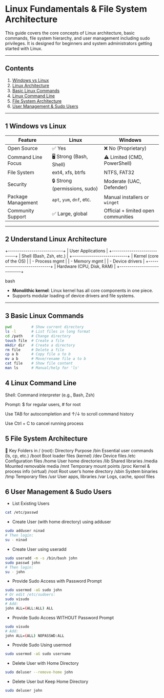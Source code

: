 #  Linux Fundamentals & File System Architecture

This guide covers the core concepts of Linux architecture, basic commands, file system hierarchy, and user management including sudo privileges. It is designed for beginners and system administrators getting started with Linux.

---

##  Contents

1. [Windows vs Linux](#1-windows-vs-linux)
2. [Linux Architecture](#2-understand-linux-architecture)
3. [Basic Linux Commands](#3-basic-linux-commands)
4. [Linux Command Line](#4-linux-command-line)
5. [File System Architecture](#5-file-system-architecture)
6. [User Management & Sudo Users](#6-user-management--sudo-users)

---

## 1 Windows vs Linux

| Feature              | Linux                                  | Windows                                |
|----------------------|-----------------------------------------|----------------------------------------|
| Open Source          | ✅ Yes                                 | ❌ No (Proprietary)                    |
| Command Line Focus   | 🖥️ Strong (Bash, Shell)                | ⚠️ Limited (CMD, PowerShell)           |
| File System          | ext4, xfs, btrfs                       | NTFS, FAT32                            |
| Security             | 🔒 Strong (permissions, sudo)          | Moderate (UAC, Defender)               |
| Package Management   | `apt`, `yum`, `dnf`, etc.              | Manual installers or `winget`          |
| Community Support    | ✅ Large, global                        | Official + limited open communities    |

---

## 2 Understand Linux Architecture

+----------------------------+
| User Applications |
+----------------------------+
| Shell (Bash, Zsh, etc.) |
+----------------------------+
| Kernel (core of the OS) |
| - Process mgmt |
| - Memory mgmt |
| - Device drivers |
+----------------------------+
| Hardware (CPU, Disk, RAM) |
+----------------------------+

bash


- **Monolithic kernel**: Linux kernel has all core components in one piece.
- Supports modular loading of device drivers and file systems.

---

## 3 Basic Linux Commands

```bash
pwd         # Show current directory
ls -l       # List files in long format
cd /path    # Change directory
touch file  # Create a file
mkdir dir   # Create a directory
rm file     # Delete a file
cp a b      # Copy file a to b
mv a b      # Move/rename file a to b
cat file    # Show file content
man ls      # Manual/help for 'ls'
```
## 4 Linux Command Line
Shell: Command interpreter (e.g., Bash, Zsh)

Prompt: $ for regular users, # for root

Use TAB for autocompletion and ↑/↓ to scroll command history

Use Ctrl + C to cancel running process

## 5 File System Architecture
🔹 Key Folders in / (root):
Directory	Purpose
/bin	Essential user commands (ls, cp, etc.)
/boot	Boot loader files (kernel)
/dev	Device files
/etc	Configuration files
/home	User home directories
/lib	Shared libraries
/media	Mounted removable media
/mnt	Temporary mount points
/proc	Kernel & process info (virtual)
/root	Root user’s home directory
/sbin	System binaries
/tmp	Temporary files
/usr	User apps, libraries
/var	Logs, cache, spool files

## 6 User Management & Sudo Users
- List Existing Users
```bash
cat /etc/passwd
```
- Create User (with home directory) using adduser
```bash
sudo adduser ninad
# Then login:
su - ninad
```
- Create User using useradd
```bash
sudo useradd -m -s /bin/bash john
sudo passwd john
# Then login:
su - john
```
- Provide Sudo Access with Password Prompt
```bash
sudo usermod -aG sudo john
# Or edit /etc/sudoers:
sudo visudo
# Add:
john ALL=(ALL:ALL) ALL
```
- Provide Sudo Access WITHOUT Password Prompt
```bash
sudo visudo
# Add:
john ALL=(ALL) NOPASSWD:ALL
```
- Provide Sudo Using usermod
```bash
sudo usermod -aG sudo username
```
- Delete User with Home Directory
```bash
sudo deluser --remove-home john
```
- Delete User but Keep Home Directory
```bash
sudo deluser john
```